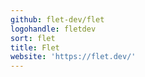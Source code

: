 ```yaml
---
github: flet-dev/flet
logohandle: fletdev
sort: flet
title: Flet
website: 'https://flet.dev/'
---
```

